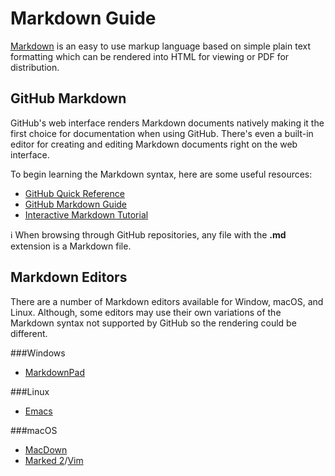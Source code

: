 # Markdown Guide

[Markdown](https://en.wikipedia.org/wiki/Markdown) is an easy to use markup language based on simple plain text formatting which can be rendered into HTML for viewing or PDF for distribution.

## GitHub Markdown
GitHub's web interface renders Markdown documents natively making it the first choice for documentation when using GitHub.  There's even a built-in editor for creating and editing Markdown documents right on the web interface.

To begin learning the Markdown syntax, here are some useful resources:

* [GitHub Quick Reference](https://help.github.com/articles/basic-writing-and-formatting-syntax/)
* [GitHub Markdown Guide](https://guides.github.com/features/mastering-markdown/)
* [Interactive Markdown Tutorial](http://www.markdowntutorial.com)

:information_source: When browsing through GitHub repositories, any file with the **.md** extension is a Markdown file.

## Markdown Editors
There are a number of Markdown editors available for Window, macOS, and Linux.  Although, some editors may use their own variations of the Markdown syntax not supported by GitHub so the rendering could be different.

###Windows

* [MarkdownPad](http://markdownpad.com)

###Linux

* [Emacs](http://jblevins.org/projects/markdown-mode/)

###macOS

* [MacDown](http://macdown.uranusjr.com)
* [Marked 2](http://marked2app.com/)/[Vim](http://www.vim.org/)
